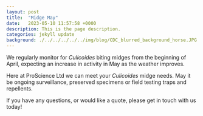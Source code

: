 ```yaml
---
layout: post
title:  "Midge May"
date:   2023-05-10 11:57:58 +0000
description: This is the page description.
categories: jekyll update
background: ./../../../../../img/blog/CDC_blurred_background_horse.JPG
---
```

We regularly monitor for *Culicoides* biting midges from the beginning of April, expecting an increase in activity in May as the weather improves. 

Here at ProScience Ltd we can meet your *Culicoides* midge needs. May it be ongoing surveillance, preserved specimens or field testing traps and repellents.

If you have any questions, or would like a quote, please get in touch with us today!
